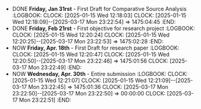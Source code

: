 - DONE **Friday, Jan 31rst** - First Draft for Comparative Source Analysis
  :LOGBOOK:
  CLOCK: [2025-01-15 Wed 12:18:03]
  CLOCK: [2025-01-15 Wed 12:18:09]--[2025-03-17 Mon 23:22:54] =>  1475:04:45
  :END:
- DONE **Friday, Feb 21rst** - First objective for research project
  :LOGBOOK:
  CLOCK: [2025-01-15 Wed 12:20:24]
  CLOCK: [2025-01-15 Wed 12:20:25]--[2025-03-17 Mon 23:22:53] =>  1475:02:28
  :END:
- NOW **Friday, Apr. 18th** - First Draft for research paper
  :LOGBOOK:
  CLOCK: [2025-01-15 Wed 12:20:47]
  CLOCK: [2025-01-15 Wed 12:20:50]--[2025-03-17 Mon 23:22:46] =>  1475:01:56
  CLOCK: [2025-03-17 Mon 23:22:49]
  :END:
- NOW **Wednesday, Apr. 30th** - Entire submission
  :LOGBOOK:
  CLOCK: [2025-01-15 Wed 12:21:07]
  CLOCK: [2025-01-15 Wed 12:21:09]--[2025-03-17 Mon 23:22:45] =>  1475:01:36
  CLOCK: [2025-03-17 Mon 23:22:50]--[2025-03-17 Mon 23:22:50] =>  00:00:00
  CLOCK: [2025-03-17 Mon 23:22:51]
  :END: